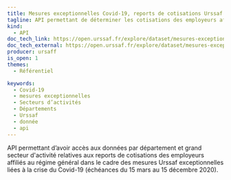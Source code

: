 ```yaml
---
title: Mesures exceptionnelles Covid-19, reports de cotisations Urssaf (employeurs), par département x grand secteur
tagline: API permettant de déterminer les cotisations des employeurs affiliés au régime général dans le cadre des mesures Urssaf exceptionnelles liées à la crise du Covid-19 par département et par secteur.
kind:
  - API
doc_tech_link: https://open.urssaf.fr/explore/dataset/mesures-exceptionnelles-covid-19-reports-par-departement-x-grand-secteur/api/?disjunctive.mois_d_echeance&disjunctive.echeance_de_paiement
doc_tech_external: https://open.urssaf.fr/explore/dataset/mesures-exceptionnelles-covid-19-reports-par-departement-x-grand-secteur/api/?disjunctive.mois_d_echeance&disjunctive.echeance_de_paiement
producer: ursaff
is_open: 1
themes:
  - Référentiel

keywords:
  - Covid-19
  - mesures exceptionnelles
  - Secteurs d’activités
  - Départements
  - Urssaf
  - donnée
  - api
---
```


API permettant d’avoir accès aux données par département et grand secteur d'activité relatives aux reports de cotisations des employeurs affiliés au régime général dans le cadre des mesures Urssaf exceptionnelles liées à la crise du Covid-19 (échéances du 15 mars au 15 décembre 2020).
